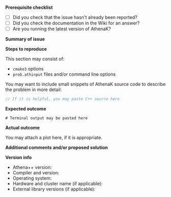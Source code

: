 **Prerequisite checklist**
<!--- Go over all the following points, and put an `x` in all the boxes as you progress. -->

- [ ] Did you check that the issue hasn't already been reported?
- [ ] Did you check the documentation in the Wiki for an answer?
- [ ] Are you running the latest version of AthenaK?

**Summary of issue**
<!-- Provide a succinct description of the issue in a few sentences-->

**Steps to reproduce**
<!--- Provide a link to a live example, or an unambiguous set of steps to -->
<!--- reproduce this bug. Include code to reproduce, if relevant -->

This section may consist of:
- `cmake3` options
- `prob.athinput` files and/or command line options

You may want to include small snippets of AthenaK source code to describe the problem in more detail:
```c++
// If it is helpful, you may paste C++ source here
```
**Expected outcome**
<!-- Describe what you expected to happen-->
<!--- If you're suggesting a change/improvement, tell us how it should work -->

```
# Terminal output may be pasted here
```
**Actual outcome**
<!-- Describe what actually happened-->
<!--- If suggesting a change/improvement, explain the difference from current behavior -->

You may attach a plot here, if it is appropriate.

**Additional comments and/or proposed solution**
<!--- Not obligatory, but suggest a fix/reason for the bug, -->
<!--- or ideas how to implement the addition or change -->

**Version info**
<!--- Include as many relevant details about the environment you experienced the bug in -->
- Athena++ version:
- Compiler and version:
- Operating system:
- Hardware and cluster name (if applicable):
- External library versions (if applicable):